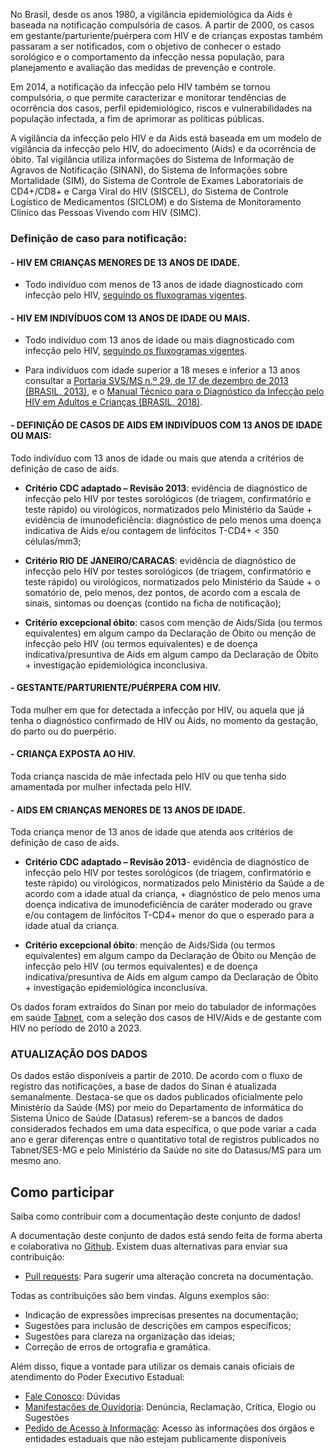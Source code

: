 No Brasil, desde os anos 1980, a vigilância epidemiológica da Aids é baseada na notificação compulsória de casos. A partir de 2000, os casos em gestante/parturiente/puérpera com HIV e de crianças expostas também passaram a ser notificados, com o objetivo de conhecer o estado sorológico e o comportamento da infecção nessa população, para planejamento e avaliação das medidas de prevenção e controle.

 Em 2014, a notificação da infecção pelo HIV também se tornou compulsória, o que permite caracterizar e monitorar tendências de ocorrência dos casos, perfil epidemiológico, riscos e vulnerabilidades na população infectada, a fim de aprimorar as políticas públicas.

 A vigilância da infecção pelo HIV e da Aids está baseada em um modelo de vigilância da infecção pelo HIV, do adoecimento (Aids) e da ocorrência de óbito. Tal vigilância utiliza informações do Sistema de Informação de Agravos de Notificação (SINAN), do Sistema de Informações sobre Mortalidade (SIM), do Sistema de Controle de Exames Laboratoriais de CD4+/CD8+ e Carga Viral do HIV (SISCEL), do Sistema de Controle Logístico de Medicamentos (SICLOM) e do Sistema de Monitoramento Clínico das Pessoas Vivendo com HIV (SIMC).


### Definição de caso para notificação:

#### __- HIV EM CRIANÇAS MENORES DE 13 ANOS DE IDADE__.

* Todo indivíduo com menos de 13 anos de idade diagnosticado com infecção pelo HIV, [seguindo os fluxogramas vigentes](https://www.gov.br/aids/pt-br/central-de-conteudo/publicacoes/2018/manual_tecnico_hiv_27_11_2018_web.pdf).

#### __- HIV EM INDIVÍDUOS COM 13 ANOS DE IDADE OU MAIS__.

* Todo indivíduo com 13 anos de idade ou mais diagnosticado com infecção pelo HIV, [seguindo os fluxogramas vigentes](https://www.gov.br/aids/pt-br/central-de-conteudo/publicacoes/2018/manual_tecnico_hiv_27_11_2018_web.pdf).

* Para indivíduos com idade superior a 18 meses e inferior a 13 anos consultar a [Portaria SVS/MS n.º 29, de 17 de dezembro de 2013 (BRASIL, 2013)](https://www.gov.br/aids/pt-br/centrais-de-conteudo/publicacoes/2018/manual_tecnico_hiv_27_11_2018_web.pdf), e o [Manual Técnico para o Diagnóstico da Infecção pelo HIV em Adultos e Crianças (BRASIL, 2018)](https://www.gov.br/aids/pt-br/centrais-de-conteudo/pcdts).

#### __- DEFINIÇÃO DE CASOS DE AIDS EM INDIVÍDUOS COM 13 ANOS DE IDADE OU MAIS:__

Todo indivíduo com 13 anos de idade ou mais que atenda a critérios de definição de caso de aids.

* __Critério CDC adaptado – Revisão 2013__: evidência de diagnóstico de infecção pelo HIV por testes sorológicos (de triagem, confirmatório e teste rápido) ou virológicos, normatizados pelo Ministério da Saúde + evidência de imunodeficiência: diagnóstico de pelo menos uma doença indicativa de Aids e/ou contagem de linfócitos T-CD4+ < 350 células/mm3;

* __Critério RIO DE JANEIRO/CARACAS__: evidência de diagnóstico de infecção pelo HIV por testes sorológicos (de triagem, confirmatório e teste rápido) ou virológicos, normatizados pelo Ministério da Saúde + o somatório de, pelo menos, dez pontos, de acordo com a escala de sinais, sintomas ou doenças (contido na ficha de notificação);

* __Critério excepcional óbito__: casos com menção de Aids/Sida (ou termos equivalentes) em algum campo da Declaração de Óbito ou menção de infecção pelo HIV (ou termos equivalentes) e de doença indicativa/presuntiva de Aids em algum campo da Declaração de Óbito + investigação epidemiológica inconclusiva.

#### __- GESTANTE/PARTURIENTE/PUÉRPERA COM HIV__.

Toda mulher em que for detectada a infecção por HIV, ou aquela que já tenha o diagnóstico confirmado de HIV ou Aids, no momento da gestação, do parto ou do puerpério.

#### __- CRIANÇA EXPOSTA AO HIV__.

Toda criança nascida de mãe infectada pelo HIV ou que tenha sido amamentada por mulher infectada pelo HIV.

#### __- AIDS EM CRIANÇAS MENORES DE 13 ANOS DE IDADE__.

Toda criança menor de 13 anos de idade que atenda aos critérios de definição de caso de aids.

* __Critério CDC adaptado – Revisão 2013__- evidência de diagnóstico de infecção pelo HIV por testes sorológicos (de triagem, confirmatório e teste rápido) ou virológicos, normatizados pelo Ministério da Saúde a de acordo com a idade atual da criança, + diagnóstico de pelo menos uma doença indicativa de imunodeficiência de caráter moderado ou grave e/ou contagem de linfócitos T-CD4+ menor do que o esperado para a idade atual da criança.

* __Critério excepcional óbito__: menção de Aids/Sida (ou termos equivalentes) em algum campo da Declaração de Óbito ou Menção de infecção pelo HIV (ou termos equivalentes) e de doença indicativa/presuntiva de Aids em algum campo da Declaração de Óbito + investigação epidemiológica inconclusiva.

Os dados foram extraídos do Sinan por meio do tabulador de informações em saúde [Tabnet](http://vigilancia.saude.mg.gov.br/index.php/informacoes-de-saude/informacoes-de-saude-tabnet-mg/), com a seleção dos casos de HIV/Aids e de gestante com HIV no período de 2010 a 2023.

### ATUALIZAÇÃO DOS DADOS

Os dados estão disponíveis a partir de 2010. De acordo com o fluxo de registro das notificações, a base de dados do Sinan é atualizada semanalmente. Destaca-se que os dados publicados oficialmente pelo Ministério da Saúde (MS) por meio do Departamento de informática do Sistema Único de Saúde (Datasus) referem-se a bancos de dados considerados fechados em uma data específica, o que pode variar a cada ano e gerar diferenças entre o quantitativo total de registros publicados no Tabnet/SES-MG e pelo Ministério da Saúde no site do Datasus/MS para um mesmo ano.
## Como participar

Saiba como contribuir com a documentação deste conjunto de dados!

A documentação deste conjunto de dados está sendo feita de forma aberta e colaborativa no [Github](https://github.com/thiagomrm/AcidenteTransito). Existem duas alternativas para enviar sua contribuição:

- [Pull requests](https://github.com/thiagomrm/AcidenteTransito/pulls): Para sugerir uma alteração concreta na documentação.

Todas as contribuições são bem vindas. Alguns exemplos são:

* Indicação de expressões imprecisas presentes na documentação;
* Sugestões para inclusão de descrições em campos específicos;
* Sugestões para clareza na organização das ideias;
* Correção de erros de ortografia e gramática.

Além disso, fique a vontade para utilizar os demais canais oficiais de atendimento do Poder Executivo Estadual:

- [Fale Conosco](https://www.saude.mg.gov.br/fale-conosco): Dúvidas
- [Manifestações de Ouvidoria](http://www.ouvidoriageral.mg.gov.br/): Denúncia, Reclamação, Crítica, Elogio ou Sugestões
- [Pedido de Acesso à Informação](http://www.acessoainformacao.mg.gov.br/sistema/site/index.html): Acesso às informações dos órgãos e entidades estaduais que não estejam publicamente disponíveis
